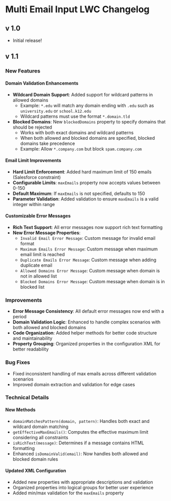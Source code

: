 # Multi Email Input LWC Changelog

## v 1.0
- Initial release! 

## v 1.1

### New Features

#### Domain Validation Enhancements
- **Wildcard Domain Support**: Added support for wildcard patterns in allowed domains
  - Example: `*.edu` will match any domain ending with `.edu` such as `university.edu` or `school.k12.edu`
  - Wildcard patterns must use the format `*.domain.tld`
- **Blocked Domains**: New `blockedDomains` property to specify domains that should be rejected
  - Works with both exact domains and wildcard patterns
  - When both allowed and blocked domains are specified, blocked domains take precedence
  - Example: Allow `*.company.com` but block `spam.company.com`

#### Email Limit Improvements
- **Hard Limit Enforcement**: Added hard maximum limit of 150 emails (Salesforce constraint)
- **Configurable Limits**: `maxEmails` property now accepts values between 0-150
- **Default Maximum**: If `maxEmails` is not specified, defaults to 150
- **Parameter Validation**: Added validation to ensure `maxEmails` is a valid integer within range

#### Customizable Error Messages
- **Rich Text Support**: All error messages now support rich text formatting
- **New Error Message Properties**:
  - `Invalid Email Error Message`: Custom message for invalid email format
  - `Maximum Emails Error Message`: Custom message when maximum email limit is reached
  - `Duplicate Emails Error Message`: Custom message when adding duplicate email
  - `Allowed Domains Error Message`: Custom message when domain is not in allowed list
  - `Blocked Domains Error Message`: Custom message when domain is in blocked list

### Improvements
- **Error Message Consistency**: All default error messages now end with a period
- **Domain Validation Logic**: Enhanced to handle complex scenarios with both allowed and blocked domains
- **Code Organization**: Added helper methods for better code structure and maintainability
- **Property Grouping**: Organized properties in the configuration XML for better readability

### Bug Fixes
- Fixed inconsistent handling of max emails across different validation scenarios
- Improved domain extraction and validation for edge cases

### Technical Details

#### New Methods
- `domainMatchesPattern(domain, pattern)`: Handles both exact and wildcard domain matching
- `getEffectiveMaxEmails()`: Computes the effective maximum limit considering all constraints
- `isRichText(message)`: Determines if a message contains HTML formatting
- Enhanced `isDomainValid(email)`: Now handles both allowed and blocked domain rules

#### Updated XML Configuration
- Added new properties with appropriate descriptions and validation
- Organized properties into logical groups for better user experience
- Added min/max validation for the `maxEmails` property

